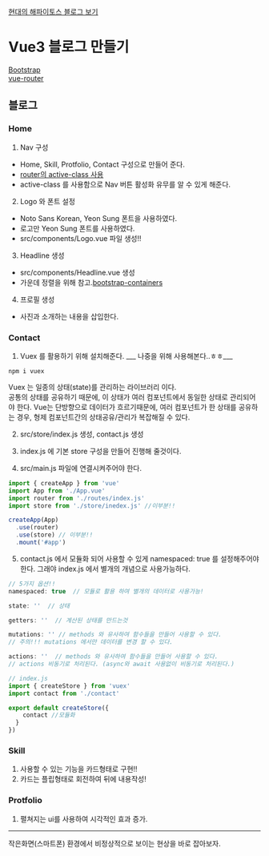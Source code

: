 [현대의 해파이토스 블로그 보기](https://benevolent-biscochitos-46a629.netlify.app)

# Vue3 블로그 만들기
[Bootstrap](https://getbootstrap.com/docs/5.1/components/buttons/)<br>
[vue-router](https://router.vuejs.org/)
## 블로그

### Home

1. Nav 구성<br>
- Home, Skill, Protfolio, Contact 구성으로 만들어 준다.<br>
- [router의 active-class 사용](https://router.vuejs.org/api/#active-class)<br>
- active-class 를 사용함으로 Nav 버튼 활성화 유무를 알 수 있게 해준다.

2. Logo 와 폰트 설정<br>
- Noto Sans Korean, Yeon Sung 폰트을 사용하였다.<br>
- 로고만 Yeon Sung 폰트를 사용하였다.<br>
- src/components/Logo.vue 파일 생성!!

3. Headline 생성
- src/components/Headline.vue 생성
- 가운데 정렬을 위해 참고.[bootstrap-containers](https://getbootstrap.com/docs/5.1/layout/containers/)

4. 프로필 생성
- 사진과 소개하는 내용을 삽입한다.

### Contact

1. Vuex 를 활용하기 위해 설치해준다. ___ 나중을 위해 사용해본다..ㅎㅎ___
```
npm i vuex
```
Vuex 는 일종의 상태(state)를 관리하는 라이브러리 이다.<br>
공통의 상태를 공유하기 때문에, 이 상태가 여러 컴포넌트에서 동일한 상태로 관리되어야 한다. Vue는 단방향으로 데이터가 흐르기때문에, 여러 컴포넌트가 한 상태를 공유하는 경우, 형제 컴포넌트간의 상태공유/관리가 복잡해질 수 있다.<br>

2. src/store/index.js 생성, contact.js 생성

3. index.js 에 기본 store 구성을 만들어 진행해 줄것이다.

4. src/main.js 파일에 연결시켜주어야 한다.
```js
import { createApp } from 'vue'
import App from './App.vue'
import router from './routes/index.js'
import store from './store/inedex.js' //이부분!!

createApp(App)
  .use(router)
  .use(store) // 이부분!!
  .mount('#app')
```

5. contact.js 에서 모듈화 되어 사용할 수 있게 namespaced: true 를 설정해주어야 한다. 그래야 index.js 에서 별개의 개념으로 사용가능하다.<br>
```js
// 5가지 옵션!!
namespaced: true  // 모듈로 활용 하여 별개의 데이터로 사용가능!

state: ''  // 상태

getters: ''  // 계산된 상태를 만드는것

mutations: '' // methods 와 유사하여 함수들을 만들어 사용할 수 있다.
// 주의!!! mutations 에서만 데이터를 변경 할 수 있다.

actions: ''  // methods 와 유사하여 함수들을 만들어 사용할 수 있다.
// actions 비동기로 처리된다. (async와 await 사용없이 비동기로 처리된다.)

```
```js
// index.js
import { createStore } from 'vuex'
import contact from './contact'

export default createStore({ 
    contact //모듈화
  }
})
```
### Skill
1. 사용할 수 있는 기능을 카드형태로 구현!!
2. 카드는 플립형태로 회전하여 뒤에 내용작성!

### Protfolio

1. 펼쳐지는 ui를 사용하여 시각적인 효과 증가.


----

작은화면(스마트폰) 환경에서 비정상적으로 보이는 현상을 바로 잡아보자.
